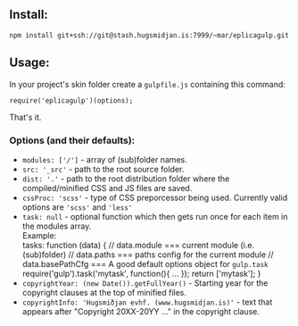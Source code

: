 ## Install:

    npm install git+ssh://git@stash.hugsmidjan.is:7999/~mar/eplicagulp.git

## Usage:

In your project's skin folder create a `gulpfile.js` containing this command:

    require('eplicagulp')(options);

That's it.

### Options (and their defaults):

* `modules: ['/']` - array of (sub)folder names.
* `src: '_src'` - path to the root source folder.
* `dist: '.'` - path to the root distribution folder where the compiled/minified CSS and JS files are saved.
* `cssProc: 'scss'` - type of CSS preporcessor being used. Currently valid options are `'scss'` and `'less'`
* `task: null` - optional function which then gets run once for each item in the modules array.  
  Example:  
      tasks: function (data) {
           // data.module ===  current module (i.e. (sub)folder)
           // data.paths  ===  paths config for the current module
           // data.basePathCfg === A good default options object for `gulp.task`
           require('gulp').task('mytask', function(){ ... });
           return ['mytask'];
        }
* `copyrightYear: (new Date()).getFullYear()` - Starting year for the copyright clauses at the top of minified files.
* `copyrightInfo: 'Hugsmiðjan evhf. (www.hugsmidjan.is)'` - text that appears after "Copyright 20XX-20YY ..." in the copyright clause.


